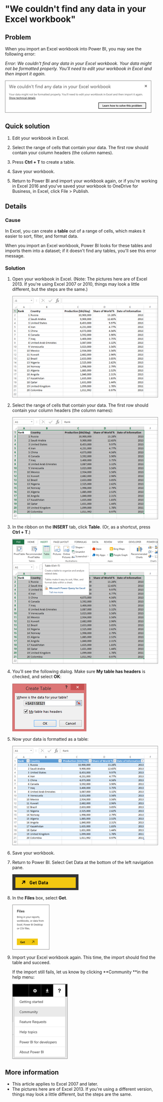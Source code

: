 ﻿<properties
   pageTitle="Error: We couldn't find any data in your Excel workbook"
   description="Error: We couldn't find any data in your Excel workbook"
   services="powerbi"
   documentationCenter=""
   authors="davidiseminger"
   manager="mblythe"
   backup=""
   editor=""
   tags=""
   qualityFocus="no"
   qualityDate=""/>

<tags
   ms.service="powerbi"
   ms.devlang="NA"
   ms.topic="article"
   ms.tgt_pltfrm="NA"
   ms.workload="powerbi"
   ms.date="03/01/2017"
   ms.author="davidi"/>
# "We couldn't find any data in your Excel workbook"

## Problem

When you import an Excel workbook into Power BI, you may see the following error:

*Error: We couldn't find any data in your Excel workbook. Your data might not be formatted properly. You'll need to edit your workbook in Excel and then import it again.*

![](media/powerbi-admin-troubleshoot-excel-workbook-data/PBI_WeCouldntFindAnyData.png)

## Quick solution

1. Edit your workbook in Excel.

2. Select the range of cells that contain your data. The first row should contain your column headers (the column names).

3. Press **Ctrl + T** to create a table.

4. Save your workbook.

5. Return to Power BI and import your workbook again, or if you're working in Excel 2016 and you've saved your workbook to OneDrive for Business, in Excel, click File > Publish.

## Details

### Cause

In Excel, you can create a **table** out of a range of cells, which makes it easier to sort, filter, and format data.

When you import an Excel workbook, Power BI looks for these tables and imports them into a dataset; if it doesn't find any tables, you'll see this error message.

### Solution

1. Open your workbook in Excel. (Note: The pictures here are of Excel 2013. If you're using Excel 2007 or 2010, things may look a little different, but the steps are the same.)

	![](media/powerbi-admin-troubleshoot-excel-workbook-data/PBI_Trb_XLWksht1.png)

2. Select the range of cells that contain your data. The first row should contain your column headers (the column names):

	![](media/powerbi-admin-troubleshoot-excel-workbook-data/PBI_Trb_XLWksht2.png)

3. In the ribbon on the **INSERT** tab, click **Table**. (Or, as a shortcut, press **Ctrl + T**.)

	![](media/powerbi-admin-troubleshoot-excel-workbook-data/PBI_Trb_XLWksht3.png)

4. You'll see the following dialog. Make sure **My table has headers** is checked, and select **OK**:

	![](media/powerbi-admin-troubleshoot-excel-workbook-data/PBI_Trb_XLCreateTbl.png)

5. Now your data is formatted as a table:

	![](media/powerbi-admin-troubleshoot-excel-workbook-data/PBI_Trb_XLTbl.png)

6. Save your workbook.

7. Return to Power BI. Select Get Data at the bottom of the left navigation pane.

	![](media/powerbi-admin-troubleshoot-excel-workbook-data/PBI_GetData.png)

8. In the **Files** box, select **Get**.

	![](media/powerbi-admin-troubleshoot-excel-workbook-data/PBI_GetFiles.png)

9. Import your Excel workbook again. This time, the import should find the table and succeed.

	If the import still fails, let us know by clicking **Community **in the help menu:

	![](media/powerbi-admin-troubleshoot-excel-workbook-data/PBI_QuestionMenuCommunity.png)

## More information

-   This article applies to Excel 2007 and later.
-   The pictures here are of Excel 2013. If you're using a different version, things may look a little different, but the steps are the same.
